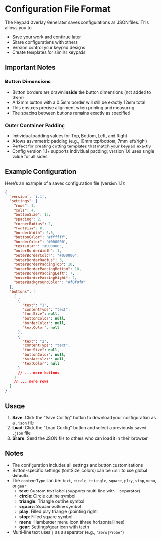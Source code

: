 # Configuration File Format

The Keypad Overlay Generator saves configurations as JSON files. This allows you to:
- Save your work and continue later
- Share configurations with others
- Version control your keypad designs
- Create templates for similar keypads

## Important Notes

### Button Dimensions
- Button borders are drawn **inside** the button dimensions (not added to them)
- A 12mm button with a 0.5mm border will still be exactly 12mm total
- This ensures precise alignment when printing and measuring
- The spacing between buttons remains exactly as specified

### Outer Container Padding
- Individual padding values for Top, Bottom, Left, and Right
- Allows asymmetric padding (e.g., 10mm top/bottom, 7mm left/right)
- Perfect for creating cutting templates that match your keypad exactly
- Config version 1.1+ supports individual padding; version 1.0 uses single value for all sides

## Example Configuration

Here's an example of a saved configuration file (version 1.1):

```json
{
  "version": "1.1",
  "settings": {
    "rows": 4,
    "cols": 4,
    "buttonSize": 15,
    "spacing": 2,
    "cornerRadius": 2,
    "fontSize": 8,
    "borderWidth": 0.5,
    "buttonColor": "#ffffff",
    "borderColor": "#000000",
    "textColor": "#000000",
    "outerBorderWidth": 1,
    "outerBorderColor": "#000000",
    "outerBorderRadius": 3,
    "outerBorderPaddingTop": 10,
    "outerBorderPaddingBottom": 10,
    "outerBorderPaddingLeft": 7,
    "outerBorderPaddingRight": 7,
    "outerBackgroundColor": "#f0f0f0"
  },
  "buttons": [
    [
      {
        "text": "1",
        "contentType": "text",
        "fontSize": null,
        "buttonColor": null,
        "borderColor": null,
        "textColor": null
      },
      {
        "text": "2",
        "contentType": "text",
        "fontSize": null,
        "buttonColor": null,
        "borderColor": null,
        "textColor": null
      }
      // ... more buttons
    ]
    // ... more rows
  ]
}
```

## Usage

1. **Save**: Click the "Save Config" button to download your configuration as a `.json` file
2. **Load**: Click the "Load Config" button and select a previously saved `.json` file
3. **Share**: Send the JSON file to others who can load it in their browser

## Notes

- The configuration includes all settings and button customizations
- Button-specific settings (fontSize, colors) can be `null` to use global defaults
- The `contentType` can be: `text`, `circle`, `triangle`, `square`, `play`, `stop`, `menu`, or `gear`
  - **text**: Custom text label (supports multi-line with `|` separator)
  - **circle**: Circle outline symbol
  - **triangle**: Triangle outline symbol
  - **square**: Square outline symbol
  - **play**: Filled play triangle (pointing right)
  - **stop**: Filled square symbol
  - **menu**: Hamburger menu icon (three horizontal lines)
  - **gear**: Settings/gear icon with teeth
- Multi-line text uses `|` as a separator (e.g., `"Zero|Probe"`)
